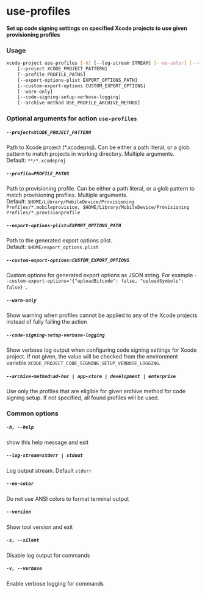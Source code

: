 
use-profiles
============


**Set up code signing settings on specified Xcode projects         to use given provisioning profiles**
### Usage
```bash
xcode-project use-profiles [-h] [--log-stream STREAM] [--no-color] [--version] [-s] [-v]
    [--project XCODE_PROJECT_PATTERN]
    [--profile PROFILE_PATHS]
    [--export-options-plist EXPORT_OPTIONS_PATH]
    [--custom-export-options CUSTOM_EXPORT_OPTIONS]
    [--warn-only]
    [--code-signing-setup-verbose-logging]
    [--archive-method USE_PROFILE_ARCHIVE_METHOD]
```
### Optional arguments for action `use-profiles`

##### `--project=XCODE_PROJECT_PATTERN`


Path to Xcode project (\*.xcodeproj). Can be either a path literal, or a glob pattern to match projects in working directory. Multiple arguments. Default:&nbsp;`**/*.xcodeproj`
##### `--profile=PROFILE_PATHS`


Path to provisioning profile. Can be either a path literal, or a glob pattern to match provisioning profiles. Multiple arguments. Default:&nbsp;`$HOME/Library/MobileDevice/Provisioning Profiles/*.mobileprovision, $HOME/Library/MobileDevice/Provisioning Profiles/*.provisionprofile`
##### `--export-options-plist=EXPORT_OPTIONS_PATH`


Path to the generated export options plist. Default:&nbsp;`$HOME/export_options.plist`
##### `--custom-export-options=CUSTOM_EXPORT_OPTIONS`


Custom options for generated export options as JSON string. For example `--custom-export-options='{"uploadBitcode": false, "uploadSymbols": false}'`.
##### `--warn-only`


Show warning when profiles cannot be applied to any of the Xcode projects instead of fully failing the action
##### `--code-signing-setup-verbose-logging`


Show verbose log output when configuring code signing settings for Xcode project. If not given, the value will be checked from the environment variable `XCODE_PROJECT_CODE_SIGNING_SETUP_VERBOSE_LOGGING`.
##### `--archive-method=ad-hoc | app-store | development | enterprise`


Use only the profiles that are eligible for given archive method for code signing setup. If not specified, all found profiles will be used.
### Common options

##### `-h, --help`


show this help message and exit
##### `--log-stream=stderr | stdout`


Log output stream. Default `stderr`
##### `--no-color`


Do not use ANSI colors to format terminal output
##### `--version`


Show tool version and exit
##### `-s, --silent`


Disable log output for commands
##### `-v, --verbose`


Enable verbose logging for commands